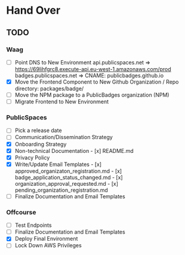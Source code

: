 # Hand Over

##  TODO

### Waag

- [ ] Point DNS to New Environment
      api.publicspaces.net => https://69lihfgrc8.execute-api.eu-west-1.amazonaws.com/prod
      badges.publicspaces.net => CNAME: publicbadges.github.io
- [x] Move the Frontend Component to New Github Organization / Repo
      directory: packages/badge/
- [ ] Move the NPM package to a PublicBadges organization (NPM)
- [ ] Migrate Frontend to New Environment

### PublicSpaces

- [ ] Pick a release date
- [ ] Communication/Dissemination Strategy
- [x] Onboarding Strategy
- [x] Non-technical Documentation
      - [x] README.md
- [x] Privacy Policy
- [x] Write/Update Email Templates
      - [x] approved_organizaton_registration.md
      - [x] badge_application_status_changed.md
      - [x] organization_approval_requested.md
      - [x] pending_organization_registration.md
- [ ] Finalize Documentation and Email Templates

### Offcourse

- [ ] Test Endpoints
- [ ] Finalize Documentation and Email Templates
- [x] Deploy Final Environment
- [ ] Lock Down AWS Privileges

